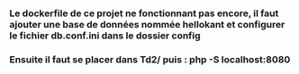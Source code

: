 ### Le dockerfile de ce projet ne fonctionnant pas encore, il faut ajouter une base de données nommée hellokant et configurer le fichier db.conf.ini dans le dossier config
### Ensuite il faut se placer dans Td2/ puis : php -S localhost:8080

